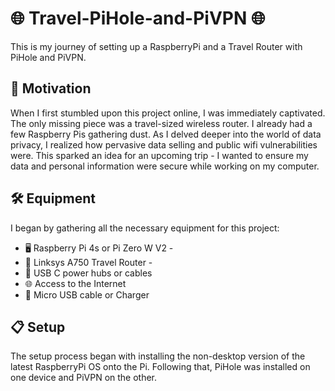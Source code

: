 # 🌐 Travel-PiHole-and-PiVPN 🌐

This is my journey of setting up a RaspberryPi and a Travel Router with PiHole and PiVPN.

## 🚀 Motivation

When I first stumbled upon this project online, I was immediately captivated. The only missing piece was a travel-sized wireless router. I already had a few Raspberry Pis gathering dust. As I delved deeper into the world of data privacy, I realized how pervasive data selling and public wifi vulnerabilities were. This sparked an idea for an upcoming trip - I wanted to ensure my data and personal information were secure while working on my computer.

## 🛠️ Equipment

I began by gathering all the necessary equipment for this project:

- 🖥️ Raspberry Pi 4s or Pi Zero W V2 -
- 📶 Linksys A750 Travel Router -
- 🔌 USB C power hubs or cables
- 🌐 Access to the Internet
- 📱 Micro USB cable or Charger

## 📋 Setup

The setup process began with installing the non-desktop version of the latest RaspberryPi OS onto the Pi. Following that, PiHole was installed on one device and PiVPN on the other.
